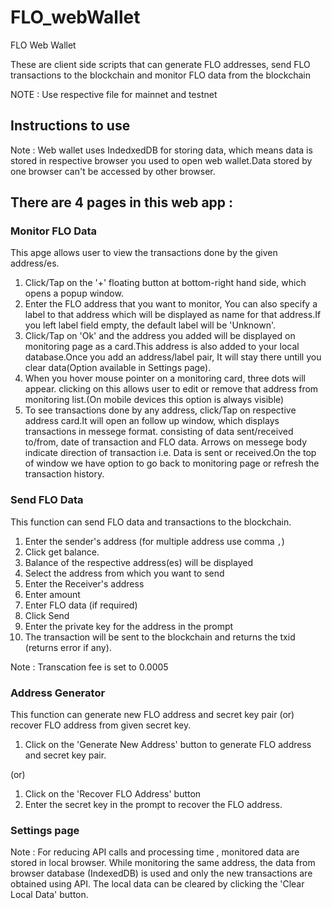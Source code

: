 # FLO_webWallet
FLO Web Wallet

These are client side scripts that can generate FLO addresses, send FLO transactions to the blockchain and monitor FLO data from the blockchain

NOTE : Use respective file for mainnet and testnet

## Instructions to use 

Note : Web wallet uses IndedxedDB for storing data, which means data is stored in respective browser you used to open web wallet.Data stored by one browser can't be accessed by other browser.

There are 4 pages in this web app :
----------------------

### Monitor FLO Data
This apge allows user to view the transactions done by the given address/es.
1. Click/Tap on the '+' floating button at bottom-right hand side, which opens a popup window.
2. Enter the FLO address that you want to monitor, You can also specify a label to that address which will be displayed as name for that address.If you left label field empty, the default label will be 'Unknown'.
3. Click/Tap on 'Ok' and the address you added will be displayed on monitoring page as a card.This address is also added to your local database.Once you add an address/label pair, It will stay there untill you clear data(Option available in Settings page).
4. When you hover mouse pointer on a monitoring card, three dots will appear. clicking on this allows user to edit or remove that address from monitoring list.(On mobile devices this option is always visible)
5. To see transactions done by any address, click/Tap on respective address card.It will open an follow up window, which displays transactions in messege format. consisting of data sent/received to/from, date of transaction and FLO data. Arrows on messege body indicate direction of transaction i.e. Data is sent or received.On the top of window we have option to go back to monitoring page or refresh the transaction history.

### Send FLO Data
This function can send FLO data and transactions to the blockchain.
1. Enter the sender's address (for multiple address use comma `,`)
2. Click get balance.
3. Balance of the respective address(es) will be displayed
4. Select the address from which you want to send
5. Enter the Receiver's address
6. Enter amount 
7. Enter FLO data (if required)
8. Click Send
9. Enter the private key for the address in the prompt
10. The transaction will be sent to the blockchain and returns the txid (returns error if any).

Note : Transcation fee is set to 0.0005

### Address Generator
This function can generate new FLO address and secret key pair (or) recover FLO address from given secret key.
1. Click on the 'Generate New Address' button to generate FLO address and secret key pair.

(or)
1. Click on the 'Recover FLO Address' button 
2. Enter the secret key in the prompt to recover the FLO address. 

### Settings page

Note : For reducing API calls and processing time , monitored data are stored in local browser. While monitoring the same address, the data from browser database (IndexedDB) is used and only the new transactions are obtained using API.
The local data can be cleared by clicking the 'Clear Local Data' button.
